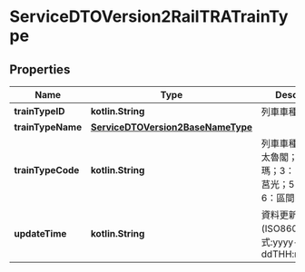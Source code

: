 
# ServiceDTOVersion2RailTRATrainType

## Properties
Name | Type | Description | Notes
------------ | ------------- | ------------- | -------------
**trainTypeID** | **kotlin.String** | 列車車種代碼 | 
**trainTypeName** | [**ServiceDTOVersion2BaseNameType**](ServiceDTOVersion2BaseNameType.md) |  | 
**trainTypeCode** | **kotlin.String** | 列車車種簡碼 [1：太魯閣；2：普悠瑪；3：自強；4：莒光；5：復興；6：區間；7：普快] | 
**updateTime** | **kotlin.String** | 資料更新日期時間(ISO8601格式:yyyy-MM-ddTHH:mm:sszzz) | 



